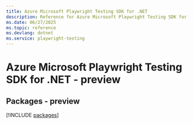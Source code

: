 ```yaml
---
title: Azure Microsoft Playwright Testing SDK for .NET
description: Reference for Azure Microsoft Playwright Testing SDK for .NET
ms.date: 06/27/2025
ms.topic: reference
ms.devlang: dotnet
ms.service: playwright-testing
---
```

# Azure Microsoft Playwright Testing SDK for .NET - preview
## Packages - preview
[!INCLUDE [packages](microsoft-playwright-testing-index.md)]